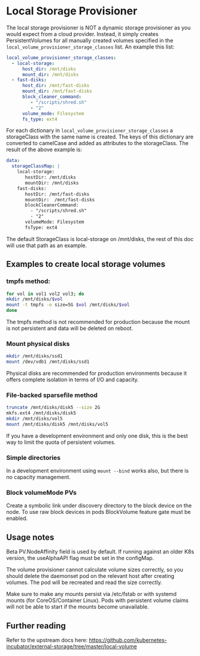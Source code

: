 Local Storage Provisioner
=========================

The local storage provisioner is NOT a dynamic storage provisioner as you would
expect from a cloud provider. Instead, it simply creates PersistentVolumes for
all manually created volumes specified in the `local_volume_provisioner_storage_classes` list.
An example this list:

```yaml
local_volume_provisioner_storage_classes:
  - local-storage:
      host_dir: /mnt/disks
      mount_dir: /mnt/disks
  - fast-disks:
      host_dir: /mnt/fast-disks
      mount_dir: /mnt/fast-disks
      block_cleaner_command:
         - "/scripts/shred.sh"
         - "2"
      volume_mode: Filesystem
      fs_type: ext4
```

For each dictionary in `local_volume_provisioner_storage_classes` a storageClass with the
same name is created. The keys of this dictionary are converted to camelCase and added
as attributes to the storageClass.
The result of the above example is:

```yaml
data:
  storageClassMap: |
    local-storage:
       hostDir: /mnt/disks
       mountDir: /mnt/disks
    fast-disks:
       hostDir: /mnt/fast-disks
       mountDir:  /mnt/fast-disks
       blockCleanerCommand:
         - "/scripts/shred.sh"
         - "2"
       volumeMode: Filesystem
       fsType: ext4
```

The default StorageClass is local-storage on /mnt/disks,
the rest of this doc will use that path as an example.

Examples to create local storage volumes
----------------------------------------

### tmpfs method:

``` bash
for vol in vol1 vol2 vol3; do
mkdir /mnt/disks/$vol
mount -t tmpfs -o size=5G $vol /mnt/disks/$vol
done
```

The tmpfs method is not recommended for production because the mount is not
persistent and data will be deleted on reboot.

### Mount physical disks

``` bash
mkdir /mnt/disks/ssd1
mount /dev/vdb1 /mnt/disks/ssd1
```

Physical disks are recommended for production environments because it offers
complete isolation in terms of I/O and capacity.

### File-backed sparsefile method

``` bash
truncate /mnt/disks/disk5 --size 2G
mkfs.ext4 /mnt/disks/disk5
mkdir /mnt/disks/vol5
mount /mnt/disks/disk5 /mnt/disks/vol5
```

If you have a development environment and only one disk, this is the best way
to limit the quota of persistent volumes.

### Simple directories

In a development environment using `mount --bind` works also, but there is no capacity
management.

### Block volumeMode PVs

Create a symbolic link under discovery directory to the block device on the node. To use
raw block devices in pods BlockVolume feature gate must be enabled.

Usage notes
-----------

Beta PV.NodeAffinity field is used by default. If running against an older K8s
version, the useAlphaAPI flag must be set in the configMap.

The volume provisioner cannot calculate volume sizes correctly, so you should
delete the daemonset pod on the relevant host after creating volumes. The pod
will be recreated and read the size correctly.

Make sure to make any mounts persist via /etc/fstab or with systemd mounts (for
CoreOS/Container Linux). Pods with persistent volume claims will not be
able to start if the mounts become unavailable.

Further reading
---------------

Refer to the upstream docs here: <https://github.com/kubernetes-incubator/external-storage/tree/master/local-volume>
